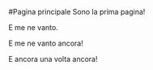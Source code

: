 #Pagina principale
Sono la prima pagina!

E me ne vanto.

E me ne vanto ancora!

E ancora una volta ancora!